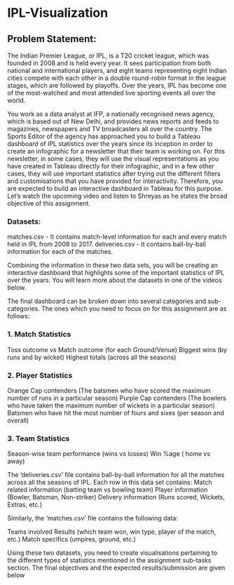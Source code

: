 # IPL-Visualization

## Problem Statement:
The Indian Premier League, or IPL, is a T20 cricket league, which was founded in 2008 and is held every year. It sees participation from both national and international players, and eight teams representing eight Indian cities compete with each other in a double round-robin format in the league stages, which are followed by playoffs. Over the years, IPL has become one of the most-watched and most attended live sporting events all over the world.

 

You work as a data analyst at IFP, a nationally recognised news agency, which is based out of New Delhi, and provides news reports and feeds to magazines, newspapers and TV broadcasters all over the country. The Sports Editor of the agency has approached you to build a Tableau dashboard of IPL statistics over the years since its inception in order to create an infographic for a newsletter that their team is working on. For this newsletter, in some cases, they will use the visual representations as you have created in Tableau directly for their infographic, and in a few other cases, they will use important statistics after trying out the different filters and customisations that you have provided for interactivity. Therefore, you are expected to build an interactive dashboard in Tableau for this purpose. Let’s watch the upcoming video and listen to Shreyas as he states the broad objective of this assignment.

### Datasets:

matches.csv - It contains match-level information for each and every match held in IPL from 2008 to 2017.
deliveries.csv - It contains ball-by-ball information for each of the matches.

Combining the information in these two data sets, you will be creating an interactive dashboard that highlights some of the important statistics of IPL over the years. You will learn more about the datasets in one of the videos below.

 


The final dashboard can be broken down into several categories and sub-categories. The ones which you need to focus on for this assignment are as follows:

 

### 1. Match Statistics

Toss outcome vs Match outcome (for each Ground/Venue)
Biggest wins (by runs and by wicket)
Highest totals (across all the seasons)
 

### 2. Player Statistics

Orange Cap contenders (The batsmen who have scored the maximum number of runs in a particular season)
Purple Cap contenders (The bowlers who have taken the maximum number of wickets in a particular season)
Batsmen who have hit the most number of fours and sixes (per season and overall)

### 3. Team Statistics

Season-wise team performance (wins vs losses)
Win %age ( home vs away)
 
 

 

The ‘deliveries.csv’ file contains ball-by-ball information for all the matches across all the seasons of IPL. Each row in this data set contains:
Match related information (batting team vs bowling team)
Player information (Bowler, Batsman, Non-striker)
Delivery information (Runs scored, Wickets, Extras, etc.)
 

Similarly, the ‘matches.csv’ file contains the following data:

Teams involved
Results (which team won, win type, player of the match, etc.)
Match specifics (umpires, ground, etc.)
 

Using these two datasets, you need to create visualisations pertaining to the different types of statistics mentioned in the assignment sub-tasks section. The final objectives and the expected results/submission are given below

 

